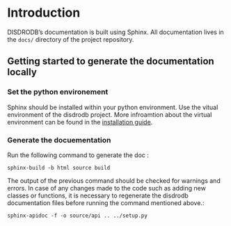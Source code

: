 # Introduction

DISDRODB’s documentation is built using Sphinx. All documentation lives in the `docs/` directory of the project repository. 

## Getting started to generate the documentation locally

### Set the python environement

Sphinx should be installed within your python environment. Use the vitual environment of the disdrodb project. More infroamtion about the virtual environment can be found in the [installation guide](https://disdrodb.readthedocs.io/en/latest/installation.html#installation-for-standard-users).



### Generate the docuementation

Run the following command to generate the doc :

```
sphinx-build -b html source build
```



The output of the previous command should be checked for warnings and errors. In case of any changes made to the code such as adding new classes or 
functions, it is necessary to regenerate the disdrodb documentation 
files before running the command mentioned above.:

    sphinx-apidoc -f -o source/api .. ../setup.py


